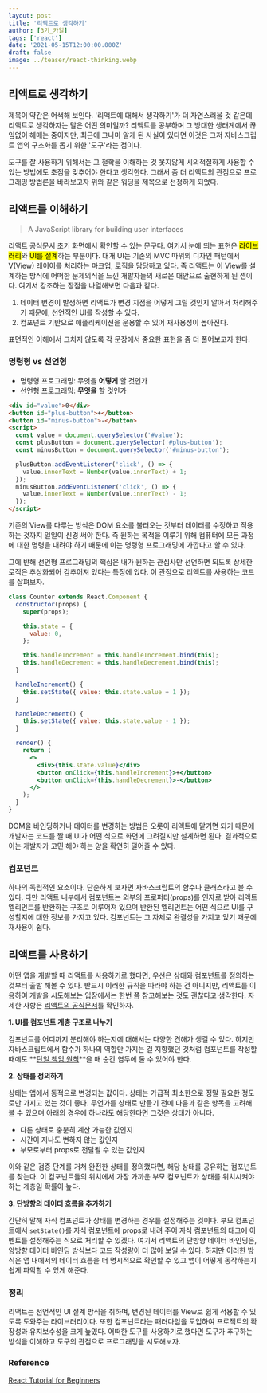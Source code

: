 ```yaml
---
layout: post
title: '리액트로 생각하기'
author: [3기_카일]
tags: ['react']
date: '2021-05-15T12:00:00.000Z'
draft: false
image: ../teaser/react-thinking.webp
---
```


## 리액트로 생각하기

제목이 약간은 어색해 보인다. '리액트에 대해서 생각하기'가 더 자연스러울 것 같은데 리액트로 생각하자는 말은 어떤 의미일까? 리액트를 공부하며 그 방대한 생태계에서 끊임없이 헤매는 중이지만, 최근에 그나마 알게 된 사실이 있다면 이것은 그저 자바스크립트 앱의 구조화를 돕기 위한 '도구'라는 점이다.

도구를 잘 사용하기 위해서는 그 철학을 이해하는 것 못지않게 시의적절하게 사용할 수 있는 방법에도 초점을 맞추어야 한다고 생각한다. 그래서 좀 더 리액트의 관점으로 프로그래밍 방법론을 바라보고자 위와 같은 워딩을 제목으로 선정하게 되었다.

## 리액트를 이해하기

> A JavaScript library for building user interfaces

리액트 공식문서 초기 화면에서 확인할 수 있는 문구다. 여기서 눈에 띄는 표현은 <mark>라이브러리</mark>와 <mark>UI를 설계</mark>하는 부분이다. 대개 UI는 기존의 MVC 따위의 디자인 패턴에서 V(View) 레이어를 처리하는 마크업, 로직을 담당하고 있다. 즉 리액트는 이 View를 설계하는 방식에 어떠한 문제의식을 느낀 개발자들의 새로운 대안으로 출현하게 된 셈이다. 여기서 강조하는 장점을 나열해보면 다음과 같다.

1. 데이터 변경이 발생하면 리액트가 변경 지점을 어떻게 그릴 것인지 알아서 처리해주기 때문에, 선언적인 UI를 작성할 수 있다.
2. 컴포넌트 기반으로 애플리케이션을 운용할 수 있어 재사용성이 높아진다.

표면적인 이해에서 그치지 않도록 각 문장에서 중요한 표현을 좀 더 풀어보고자 한다.

### 명령형 vs 선언형

- 명령형 프로그래밍: 무엇을 **어떻게** 할 것인가
- 선언형 프로그래밍: **무엇을** 할 것인가

```html
<div id="value">0</div>
<button id="plus-button">+</button>
<button id="minus-button">-</button>
<script>
  const value = document.querySelector('#value');
  const plusButton = document.querySelector('#plus-button');
  const minusButton = document.querySelector('#minus-button');

  plusButton.addEventListener('click', () => {
    value.innerText = Number(value.innerText) + 1;
  });
  minusButton.addEventListener('click', () => {
    value.innerText = Number(value.innerText) - 1;
  });
</script>
```

기존의 View를 다루는 방식은 DOM 요소를 불러오는 것부터 데이터를 수정하고 적용하는 것까지 일일이 신경 써야 한다. 즉 원하는 목적을 이루기 위해 컴퓨터에 모든 과정에 대한 명령을 내려야 하기 때문에 이는 명령형 프로그래밍에 가깝다고 할 수 있다.

그에 반해 선언형 프로그래밍의 핵심은 내가 원하는 관심사만 선언하면 되도록 상세한 로직은 추상화되어 감추어져 있다는 특징에 있다. 이 관점으로 리액트를 사용하는 코드를 살펴보자.

```jsx
class Counter extends React.Component {
  constructor(props) {
    super(props);

    this.state = {
      value: 0,
    };

    this.handleIncrement = this.handleIncrement.bind(this);
    this.handleDecrement = this.handleDecrement.bind(this);
  }

  handleIncrement() {
    this.setState({ value: this.state.value + 1 });
  }

  handleDecrement() {
    this.setState({ value: this.state.value - 1 });
  }

  render() {
    return (
      <>
        <div>{this.state.value}</div>
        <button onClick={this.handleIncrement}>+</button>
        <button onClick={this.handleDecrement}>-</button>
      </>
    );
  }
}
```

DOM을 바인딩하거나 데이터를 변경하는 방법은 오롯이 리액트에 맡기면 되기 때문에 개발자는 코드를 짤 때 UI가 어떤 식으로 화면에 그려질지만 설계하면 된다. 결과적으로 이는 개발자가 고민 해야 하는 양을 확연히 덜어줄 수 있다.

### 컴포넌트

하나의 독립적인 요소이다. 단순하게 보자면 자바스크립트의 함수나 클래스라고 볼 수 있다. 다만 리액트 내부에서 컴포넌트는 외부의 프로퍼티(props)를 인자로 받아 리액트 엘리먼트를 반환하는 구조로 이루어져 있으며 반환된 엘리먼트는 어떤 식으로 UI를 구성할지에 대한 정보를 가지고 있다. 컴포넌트는 그 자체로 완결성을 가지고 있기 때문에 재사용이 쉽다.

## 리액트를 사용하기

어떤 앱을 개발할 때 리액트를 사용하기로 했다면, 우선은 상태와 컴포넌트를 정의하는 것부터 출발 해볼 수 있다. 반드시 이러한 규칙을 따라야 하는 건 아니지만, 리액트를 이용하여 개발을 시도해보는 입장에서는 한번 쯤 참고해보는 것도 괜찮다고 생각한다. 자세한 사항은 [리액트의 공식문서](https://ko.reactjs.org/docs/thinking-in-react.html)를 확인하자.

**1. UI를 컴포넌트 계층 구조로 나누기**

컴포넌트를 어디까지 분리해야 하는지에 대해서는 다양한 견해가 생길 수 있다. 하지만 자바스크립트에서 함수가 하나의 역할만 가지는 걸 지향했던 것처럼 컴포넌트를 작성할 때에도 **[단일 책임 원칙](https://ko.wikipedia.org/wiki/%EB%8B%A8%EC%9D%BC_%EC%B1%85%EC%9E%84_%EC%9B%90%EC%B9%99#:~:text=%EA%B0%9D%EC%B2%B4%20%EC%A7%80%ED%96%A5%20%ED%94%84%EB%A1%9C%EA%B7%B8%EB%9E%98%EB%B0%8D%EC%97%90%EC%84%9C%20%EB%8B%A8%EC%9D%BC,%EC%A3%BC%EC%9D%98%20%EA%B9%8A%EA%B2%8C%20%EB%B6%80%ED%95%A9%ED%95%B4%EC%95%BC%20%ED%95%9C%EB%8B%A4.)**을 매 순간 염두에 둘 수 있어야 한다.

**2. 상태를 정의하기**

상태는 앱에서 동적으로 변경되는 값이다. 상태는 가급적 최소한으로 정말 필요한 정도로만 가지고 있는 것이 좋다. 무언가를 상태로 만들기 전에 다음과 같은 항목을 고려해 볼 수 있으며 아래의 경우에 하나라도 해당한다면 그것은 상태가 아니다.

- 다른 상태로 충분히 계산 가능한 값인지
- 시간이 지나도 변하지 않는 값인지
- 부모로부터 props로 전달될 수 있는 값인지

이와 같은 검증 단계를 거쳐 완전한 상태를 정의했다면, 해당 상태를 공유하는 컴포넌트를 찾는다. 이 컴포넌트들의 위치에서 가장 가까운 부모 컴포넌트가 상태를 위치시켜야 하는 계층일 확률이 높다.

**3. 단방향의 데이터 흐름을 추가하기**

간단히 말해 자식 컴포넌트가 상태를 변경하는 경우를 설정해주는 것이다. 부모 컴포넌트에서 `setState()`를 자식 컴포넌트에 props로 내려 주어 자식 컴포넌트의 태그에 이벤트를 설정해주는 식으로 처리할 수 있겠다. 여기서 리액트의 단방향 데이터 바인딩은, 양방향 데이터 바인딩 방식보다 코드 작성량이 더 많아 보일 수 있다. 하지만 이러한 방식은 앱 내에서의 데이터 흐름을 더 명시적으로 확인할 수 있고 앱이 어떻게 동작하는지 쉽게 파악할 수 있게 해준다.

### 정리

리액트는 선언적인 UI 설계 방식을 취하며, 변경된 데이터를 View로 쉽게 적용할 수 있도록 도와주는 라이브러리이다. 또한 컴포넌트라는 패러다임을 도입하여 프로젝트의 확장성과 유지보수성을 크게 높였다. 어떠한 도구를 사용하기로 했다면 도구가 추구하는 방식을 이해하고 도구의 관점으로 프로그래밍을 시도해보자.

### Reference

[React Tutorial for Beginners](https://morioh.com/p/ecb8fb16c63d)
